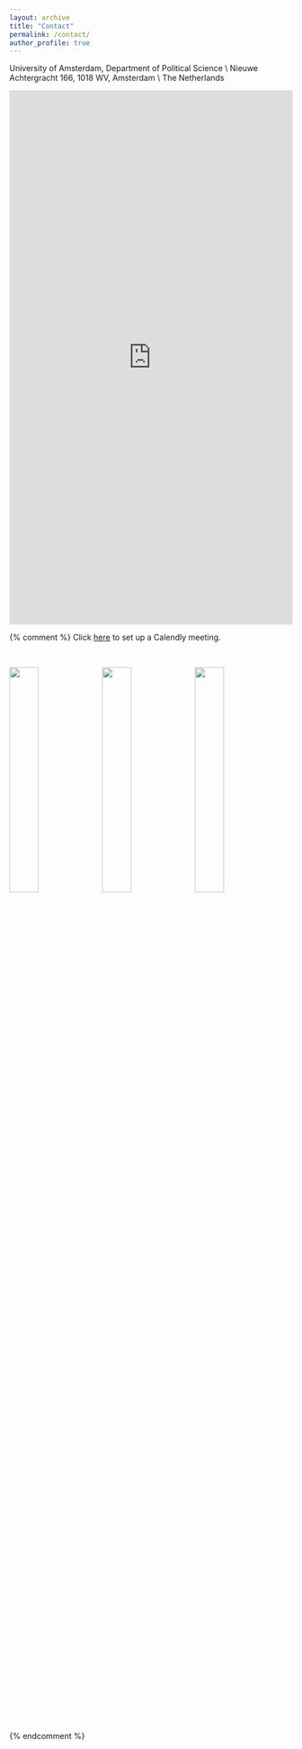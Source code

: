 ```yaml
---
layout: archive
title: "Contact"
permalink: /contact/
author_profile: true
---
```


University of Amsterdam, Department of Political Science \\
Nieuwe Achtergracht 166, 1018 WV, Amsterdam \\
The Netherlands 

<iframe src="https://calendly.com/trevor-incerti" width="100%" height="950" scrolling="no" frameborder="0"></iframe>

{% comment %}
Click [here](https://calendly.com/trevor-incerti/) to set up a Calendly meeting. 

&nbsp;

 <p float="left">
  <img src="https://www.trevorincerti.com/images/corruption.jpeg" width="32%" />
  <img src="https://www.trevorincerti.com/images/revolving_door.jpeg" width="32%" />
  <img src="https://www.trevorincerti.com/images/zoning.jpeg" width="32%" /> 
</p>

<!-- Calendly inline widget begin -->
<div class="calendly-inline-widget" data-url="https://calendly.com/trevor-incerti/30-minute-meetings" style="min-width:320px;height:630px;"></div>
<script type="text/javascript" src="https://assets.calendly.com/assets/external/widget.js" async></script>
<!-- Calendly inline widget end -->
{% endcomment %}
